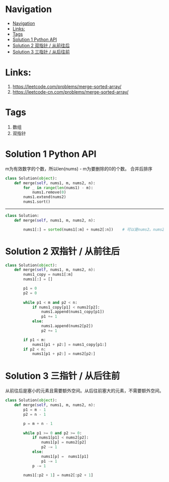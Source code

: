 # Navigation 
- [Navigation](#navigation)
- [Links:](#links)
- [Tags](#tags)
- [Solution 1 Python API](#solution-1-python-api)
- [Solution 2  双指针 / 从前往后](#solution-2-双指针--从前往后)
- [Solution 3 三指针 / 从后往前](#solution-3-三指针--从后往前)

# Links:
1. https://leetcode.com/problems/merge-sorted-array/
2. https://leetcode-cn.com/problems/merge-sorted-array/

# Tags
1. 数组
2. 双指针 

# Solution 1 Python API
m为有效数字的个数，所以len(nums) - m为要删除的0的个数。
合并后排序
```python
class Solution(object):
    def merge(self, nums1, m, nums2, n):
        for _ in range(len(nums1) - m):
            nums1.remove(0)
        nums1.extend(nums2)
        nums1.sort()
```
---
```python
class Solution:
    def merge(self, nums1, m, nums2, n):

        nums1[:] = sorted(nums1[:m] + nums2[:n])    # 可以是nums2。nums2[:n]为了对齐
```

# Solution 2  双指针 / 从前往后
```python
class Solution(object):
    def merge(self, nums1, m, nums2, n):
        nums1_copy = nums1[:m] 
        nums1[:] = []

        p1 = 0 
        p2 = 0
        
        while p1 < m and p2 < n: 
            if nums1_copy[p1] < nums2[p2]: 
                nums1.append(nums1_copy[p1])
                p1 += 1
            else:
                nums1.append(nums2[p2])
                p2 += 1

        if p1 < m: 
            nums1[p1 + p2:] = nums1_copy[p1:]
        if p2 < n:
            nums1[p1 + p2:] = nums2[p2:]
```

# Solution 3 三指针 / 从后往前
从前往后是塞小的元素且需要额外空间。从后往前塞大的元素，不需要额外空间。
```python
class Solution(object):
    def merge(self, nums1, m, nums2, n):
        p1 = m - 1
        p2 = n - 1

        p = m + n - 1
        
        while p1 >= 0 and p2 >= 0:
            if nums1[p1] < nums2[p2]:
                nums1[p] = nums2[p2]
                p2 -= 1
            else:
                nums1[p] =  nums1[p1]
                p1 -= 1
            p -= 1
        
        nums1[:p2 + 1] = nums2[:p2 + 1]

```


